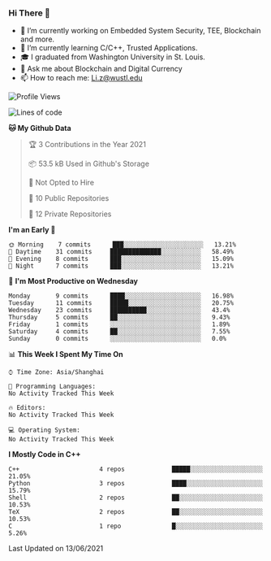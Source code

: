 ### Hi There 👋

<!--
**G0o9leA1/G0o9leA1** is a ✨ _special_ ✨ repository because its `README.md` (this file) appears on your GitHub profile.

Here are some ideas to get you started:
-->
- 🔭 I’m currently working on Embedded System Security, TEE, Blockchain and more.
- 🌱 I’m currently learning C/C++, Trusted Applications.
- 🎓 I graduated from Washington University in St. Louis.
- 💬 Ask me about Blockchain and Digital Currency
- 📫 How to reach me: Li.z@wustl.edu

<!--START_SECTION:waka-->
![Profile Views](http://img.shields.io/badge/Profile%20Views-0-blue)

![Lines of code](https://img.shields.io/badge/From%20Hello%20World%20I%27ve%20Written-57393%20lines%20of%20code-blue)

**🐱 My Github Data** 

> 🏆 3 Contributions in the Year 2021
 > 
> 📦 53.5 kB Used in Github's Storage 
 > 
> 🚫 Not Opted to Hire
 > 
> 📜 10 Public Repositories 
 > 
> 🔑 12 Private Repositories  
 > 
**I'm an Early 🐤** 

```text
🌞 Morning    7 commits      ███░░░░░░░░░░░░░░░░░░░░░░   13.21% 
🌆 Daytime    31 commits     ██████████████░░░░░░░░░░░   58.49% 
🌃 Evening    8 commits      ███░░░░░░░░░░░░░░░░░░░░░░   15.09% 
🌙 Night      7 commits      ███░░░░░░░░░░░░░░░░░░░░░░   13.21%

```
📅 **I'm Most Productive on Wednesday** 

```text
Monday       9 commits      ████░░░░░░░░░░░░░░░░░░░░░   16.98% 
Tuesday      11 commits     █████░░░░░░░░░░░░░░░░░░░░   20.75% 
Wednesday    23 commits     ██████████░░░░░░░░░░░░░░░   43.4% 
Thursday     5 commits      ██░░░░░░░░░░░░░░░░░░░░░░░   9.43% 
Friday       1 commits      ░░░░░░░░░░░░░░░░░░░░░░░░░   1.89% 
Saturday     4 commits      ██░░░░░░░░░░░░░░░░░░░░░░░   7.55% 
Sunday       0 commits      ░░░░░░░░░░░░░░░░░░░░░░░░░   0.0%

```


📊 **This Week I Spent My Time On** 

```text
⌚︎ Time Zone: Asia/Shanghai

💬 Programming Languages: 
No Activity Tracked This Week

🔥 Editors: 
No Activity Tracked This Week

💻 Operating System: 
No Activity Tracked This Week

```

**I Mostly Code in C++** 

```text
C++                      4 repos             █████░░░░░░░░░░░░░░░░░░░░   21.05% 
Python                   3 repos             ████░░░░░░░░░░░░░░░░░░░░░   15.79% 
Shell                    2 repos             ██░░░░░░░░░░░░░░░░░░░░░░░   10.53% 
TeX                      2 repos             ██░░░░░░░░░░░░░░░░░░░░░░░   10.53% 
C                        1 repo              █░░░░░░░░░░░░░░░░░░░░░░░░   5.26%

```



 Last Updated on 13/06/2021
<!--END_SECTION:waka-->
